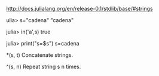 http://docs.julialang.org/en/release-0.1/stdlib/base/#strings

ulia> s="cadena"
"cadena"

julia> in('a',s)
true

julia> print("s=$s")
s=cadena

*(s, t)
Concatenate strings.

^(s, n)
Repeat string s n times.
